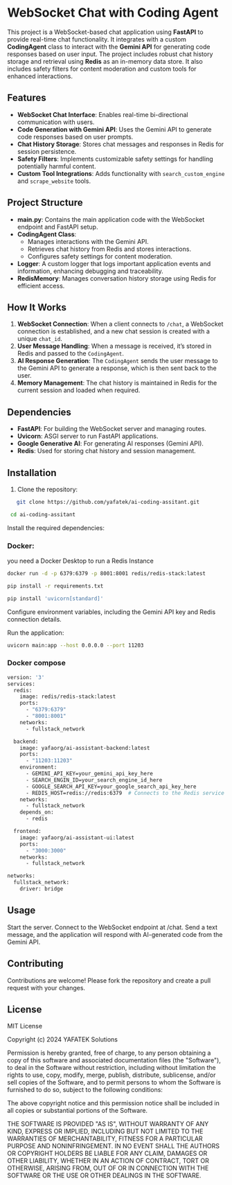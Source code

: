 # WebSocket Chat with Coding Agent

This project is a WebSocket-based chat application using **FastAPI** to provide real-time chat functionality. It integrates with a custom **CodingAgent** class to interact with the **Gemini API** for generating code responses based on user input. The project includes robust chat history storage and retrieval using **Redis** as an in-memory data store. It also includes safety filters for content moderation and custom tools for enhanced interactions.

## Features

- **WebSocket Chat Interface**: Enables real-time bi-directional communication with users.
- **Code Generation with Gemini API**: Uses the Gemini API to generate code responses based on user prompts.
- **Chat History Storage**: Stores chat messages and responses in Redis for session persistence.
- **Safety Filters**: Implements customizable safety settings for handling potentially harmful content.
- **Custom Tool Integrations**: Adds functionality with `search_custom_engine` and `scrape_website` tools.

## Project Structure

- **main.py**: Contains the main application code with the WebSocket endpoint and FastAPI setup.
- **CodingAgent Class**:
  - Manages interactions with the Gemini API.
  - Retrieves chat history from Redis and stores interactions.
  - Configures safety settings for content moderation.
- **Logger**: A custom logger that logs important application events and information, enhancing debugging and traceability.
- **RedisMemory**: Manages conversation history storage using Redis for efficient access.

## How It Works

1. **WebSocket Connection**: When a client connects to `/chat`, a WebSocket connection is established, and a new chat session is created with a unique `chat_id`.
2. **User Message Handling**: When a message is received, it’s stored in Redis and passed to the `CodingAgent`.
3. **AI Response Generation**: The `CodingAgent` sends the user message to the Gemini API to generate a response, which is then sent back to the user.
4. **Memory Management**: The chat history is maintained in Redis for the current session and loaded when required.

## Dependencies

- **FastAPI**: For building the WebSocket server and managing routes.
- **Uvicorn**: ASGI server to run FastAPI applications.
- **Google Generative AI**: For generating AI responses (Gemini API).
- **Redis**: Used for storing chat history and session management.

## Installation

1. Clone the repository:
```bash
   git clone https://github.com/yafatek/ai-coding-assitant.git
```
```bash
 cd ai-coding-assitant
```
Install the required dependencies:
### Docker:
you need a Docker Desktop to run a Redis Instance
```bash
docker run -d -p 6379:6379 -p 8001:8001 redis/redis-stack:latest
```
```bash
pip install -r requirements.txt
```
```bash
pip install 'uvicorn[standard]'   
```
Configure environment variables, including the Gemini API key and Redis connection details.

Run the application:

```bash 
uvicorn main:app --host 0.0.0.0 --port 11203
```

### Docker compose
```dockerfile
version: '3'
services:
  redis:
    image: redis/redis-stack:latest
    ports:
      - "6379:6379"
      - "8001:8001"
    networks:
      - fullstack_network

  backend:
    image: yafaorg/ai-assistant-backend:latest
    ports:
      - "11203:11203"
    environment:
      - GEMINI_API_KEY=your_gemini_api_key_here
      - SEARCH_ENGIN_ID=your_search_engine_id_here
      - GOOGLE_SEARCH_API_KEY=your_google_search_api_key_here
      - REDIS_HOST=redis://redis:6379  # Connects to the Redis service
    networks:
      - fullstack_network
    depends_on:
      - redis

  frontend:
    image: yafaorg/ai-assistant-ui:latest
    ports:
      - "3000:3000"
    networks:
      - fullstack_network

networks:
  fullstack_network:
    driver: bridge
```
## Usage
Start the server.
Connect to the WebSocket endpoint at /chat.
Send a text message, and the application will respond with AI-generated code from the Gemini API.

## Contributing
Contributions are welcome! Please fork the repository and create a pull request with your changes.

## License
MIT License

Copyright (c) 2024 YAFATEK Solutions

Permission is hereby granted, free of charge, to any person obtaining a copy
of this software and associated documentation files (the "Software"), to deal
in the Software without restriction, including without limitation the rights
to use, copy, modify, merge, publish, distribute, sublicense, and/or sell
copies of the Software, and to permit persons to whom the Software is
furnished to do so, subject to the following conditions:

The above copyright notice and this permission notice shall be included in all
copies or substantial portions of the Software.

THE SOFTWARE IS PROVIDED "AS IS", WITHOUT WARRANTY OF ANY KIND, EXPRESS OR
IMPLIED, INCLUDING BUT NOT LIMITED TO THE WARRANTIES OF MERCHANTABILITY,
FITNESS FOR A PARTICULAR PURPOSE AND NONINFRINGEMENT. IN NO EVENT SHALL THE
AUTHORS OR COPYRIGHT HOLDERS BE LIABLE FOR ANY CLAIM, DAMAGES OR OTHER
LIABILITY, WHETHER IN AN ACTION OF CONTRACT, TORT OR OTHERWISE, ARISING FROM,
OUT OF OR IN CONNECTION WITH THE SOFTWARE OR THE USE OR OTHER DEALINGS IN THE
SOFTWARE.
